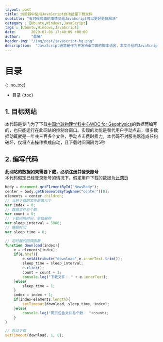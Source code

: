 ```yaml
---
layout: post
title: 浏览器中使用JavaScript自动批量下载文件
subtitle: "有时候爬虫的事情交给JavaScript可以更好更快解决"
category : [Ubuntu,Windows,JavaScript]
tags : [Ubuntu,Windows,JavaScript]
date:       2020-07-06 17:40:09 +08:00
author:     "晨曦"
header-img: "/img/post/javascript-bg.png"
description:  "JavaScript通常是作为开发Web页面的脚本语言，本文介绍的JavaScript代码均运行在指定网站的控制台窗口"
---
```

  
# 目录
{: .no_toc}

* 目录
{:toc}

## 1. 目标网站
本代码是专门为了下载[中国地球物理学科中心WDC for Geophysics](http://wdc.geophys.ac.cn/index.asp)的数据而编写的，也只能运行在此网站的控制台窗口。实现的功能是替代用户手动点击，很多数据动辄就是一年共三百多个文件，手动点击费时费力。本代码不对服务器造成任何破坏，仅将点击操作换成自动，且下载时间间隔为5秒
## 2. 编写代码
**此网站的数据如果需要下载，必须注册并登录账号**  
本代码假定已经登录账号的情况下，假定用户下载的数据为[此网页](http://wdc.geophys.ac.cn/dbList.asp?dType=IonoPublish&dStation=Wuhan&dYear=2016)  
```javascript
body = document.getElementById("NewsBody");
center = body.getElementsByTagName("center")[0];
elements = center.children;
// 当前下载的文件是第几个
var index = 0;
// 数据文件总个数
var count = 0;
// 下载间隔时间，单位毫秒
var sleep_interval = 5000;
// 睡眠时间
var sleep_time = 0;

// 定时器的回调函数
function download(index){
    e = elements[index];
    if(e.href){
        e.setAttribute("download",e.innerText.trim());
        sleep_time = sleep_interval;
        e.click();
        count = count + 1;
        console.log("下载文件： " + e.innerText);
    }else{
        sleep_time = 1;
    }
    index = index + 1;
    if(index<elements.length){
        setTimeout(download, sleep_time, index);
    }else{
        console.log("网页包含文件总个数： "+count);
    }
}

// 启动下载
setTimeout(download, 1, 0);
```
